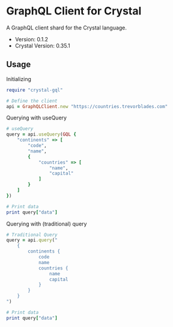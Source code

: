 # GraphQL Client for Crystal
A GraphQL client shard for the Crystal language.


- Version: 0.1.2
- Crystal Version: 0.35.1


## Usage

Initializing
```ruby
require "crystal-gql"

# Define the client
api = GraphQLClient.new "https://countries.trevorblades.com"
```

Querying with useQuery

```ruby
# useQuery
query = api.useQuery(GQL {
	"continents" => [
		"code",
		"name",
		{
			"countries" => [
				"name",
				"capital"
			]
		}
	]
})

# Print data
print query["data"]
```

Querying with (traditional) query
```ruby
# Traditional Query
query = api.query("
	{
		continents {
			code
			name
			countries {
				name
				capital
			}
		}
	}
")

# Print data
print query["data"]
```